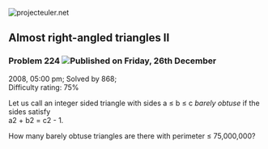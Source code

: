 ![projecteuler.net](images/print_page_logo.png)

## Almost right-angled triangles II

### Problem 224 ![](images/icon_info.png)Published on Friday, 26th December
2008, 05:00 pm; Solved by 868;  
Difficulty rating: 75%

Let us call an integer sided triangle with sides a ≤ b ≤ c _barely obtuse_ if
the sides satisfy  
a2 \+ b2 = c2 \- 1.

How many barely obtuse triangles are there with perimeter ≤ 75,000,000?

  
  

